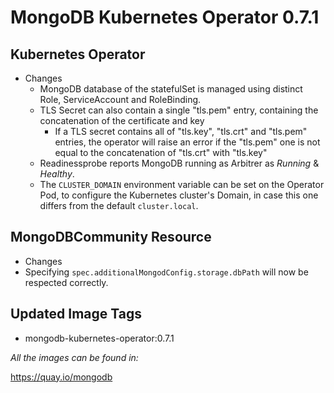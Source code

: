 # MongoDB Kubernetes Operator 0.7.1

## Kubernetes Operator

- Changes
  - MongoDB database of the statefulSet is managed using distinct Role, ServiceAccount and RoleBinding.
  - TLS Secret can also contain a single "tls.pem" entry, containing the concatenation of the certificate and key
    - If a TLS secret contains all of "tls.key", "tls.crt" and "tls.pem" entries, the operator will raise an error if the "tls.pem" one is not equal to the concatenation of "tls.crt" with "tls.key"
  - Readinessprobe reports MongoDB running as Arbitrer as _Running_ & _Healthy_.
  - The `CLUSTER_DOMAIN` environment variable can be set on the Operator Pod, to configure the Kubernetes cluster's Domain,
    in case this one differs from the default `cluster.local`.

## MongoDBCommunity Resource
* Changes
* Specifying `spec.additionalMongodConfig.storage.dbPath` will now be respected correctly. 


## Updated Image Tags

- mongodb-kubernetes-operator:0.7.1

_All the images can be found in:_

https://quay.io/mongodb
